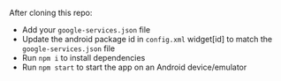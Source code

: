 After cloning this repo:

- Add your `google-services.json` file
- Update the android package id in `config.xml` widget[id] to match the `google-services.json` file
- Run `npm i` to install dependencies
- Run `npm start` to start the app on an Android device/emulator
